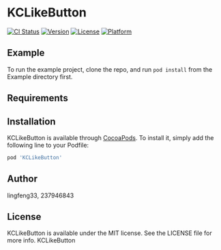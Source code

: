 # KCLikeButton

[![CI Status](https://img.shields.io/travis/lingfeng33/KCLikeButton.svg?style=flat)](https://travis-ci.org/lingfeng33/KCLikeButton)
[![Version](https://img.shields.io/cocoapods/v/KCLikeButton.svg?style=flat)](https://cocoapods.org/pods/KCLikeButton)
[![License](https://img.shields.io/cocoapods/l/KCLikeButton.svg?style=flat)](https://cocoapods.org/pods/KCLikeButton)
[![Platform](https://img.shields.io/cocoapods/p/KCLikeButton.svg?style=flat)](https://cocoapods.org/pods/KCLikeButton)

## Example

To run the example project, clone the repo, and run `pod install` from the Example directory first.

## Requirements

## Installation

KCLikeButton is available through [CocoaPods](https://cocoapods.org). To install
it, simply add the following line to your Podfile:

```ruby
pod 'KCLikeButton'
```

## Author

lingfeng33, 237946843

## License

KCLikeButton is available under the MIT license. See the LICENSE file for more info.
KCLikeButton
